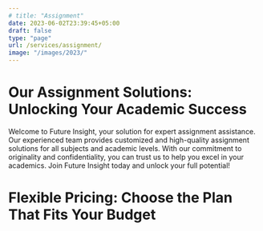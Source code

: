 ```yaml
---
# title: "Assignment"
date: 2023-06-02T23:39:45+05:00
draft: false
type: "page"
url: /services/assignment/
image: "/images/2023/"
---
```


<h1>Our Assignment Solutions: Unlocking Your Academic Success</h1>

<p>
Welcome to Future Insight, your solution for expert assignment assistance. Our experienced team provides customized and high-quality assignment solutions for all subjects and academic levels. With our commitment to originality and confidentiality, you can trust us to help you excel in your academics. Join Future Insight today and unlock your full potential!
</p>

<h1>Flexible Pricing: Choose the Plan That Fits Your Budget</h1>
<!-- <link rel="stylesheet" href="https://cdnjs.cloudflare.com/ajax/libs/font-awesome/5.15.3/css/all.min.css" integrity="sha512-Mm8SrCzEd70DjO7/V6Cz8keN1fP/SWeX1jXFG4AGQeFKo0uEUW6r12E/lF6AB5kvsyN5wZ5rqlo1U5VvZBjt4A==" crossorigin="anonymous" referrerpolicy="no-referrer" />

<style>
.wrapper {
  display: flex;
}
.package {
  flex: 1;
  box-sizing: border-box;
  border: 3px solid white;
  border-radius: 10px;
  padding: 20px;
  text-align: center;
  transition: transform 0.3s;
}
.package:hover {
  transform: translateY(-10px);
}
.package .name {
  color: #565656;
  font-weight: 300;
  font-size: 2.5rem;
  margin-top: -5px;
}
.package .price {
  margin-top: 10px;
  font-weight: bold;
}
.package .trial {
  font-size: 0.9rem;
  font-weight: 600;
  padding: 5px 15px;
  color: #33c4b6;
  border: 1px solid #e4e4e4;
  border-radius: 15px;
  background-color: white;
  margin-top: 20px;
}
.package hr {
  background-color: #dedede;
  border: none;
  height: 1px;
  margin: 20px 0;
}
.package ul {
  list-style: none;
  padding: 0;
  text-align: left;
  margin: 0;
}
.package li {
  margin-bottom: 15px;
}
.package li strong {
  color: #33c4b6;
}
.package.brilliant {
  border-color: #33c4b6;
  background-color: #33c4b6;
  color: white;
}
.package.brilliant .name {
  text-shadow: 0 0 2px #37c5b6;
}
.package.brilliant::before {
  width: 0;
  height: 0;
  border-style: solid;
  border-width: 60px 60px 0 0;
  border-color: #3bc6b8 transparent transparent transparent;
  position: absolute;
  left: 0;
  top: 0;
  content: "";
}
.package.brilliant::after {
  content: "\f00c";
  font-family: "FontAwesome";
  color: white;
  position: absolute;
  left: 10px;
  top: 7px;
  font-size: 1.3rem;
}





</style>
<div class="wrapper">
  <div class="package">
    <div class="name">Limited</div>
    <div class="price">€2</div>
    <div class="trial">Available for a month</div>
    <hr />
    <ul>
      <li>
        <strong>8</strong>
        team members
      </li>
      <li>
        <strong>6</strong>
        team playlists
      </li>
      <li>
        <strong>Unlimited</strong>
        public playlists
      </li>
    </ul>
  </div>
  <div class="package brilliant">
    <div class="name">Brilliant</div>
    <div class="price">€5</div>
    <div class="trial">Free 30 day trial</div>
    <hr />
    <ul>
      <li>
        <strong>Unlimited</strong>
        team members
      </li>
      <li>
        <strong>Unlimited</strong>
        team playlists
      </li>
      <li>
        <strong>Unlimited</strong>
        public playlists
      </li>
      <li>
        Team analytics
      </li>
      <li>
        Send files
      </li>
    </ul>
  </div>
  <div class="package">
    <div class="name">Basic</div>
    <div class="price">€0</div>
    <div class="trial">Totally free</div>
    <hr />
    <ul>
      <li>
        <strong>5</strong>
        team members
      </li>
      <li>
        <strong>3</strong>
        team playlists
      </li>
      <li>
        <strong>Unlimited</strong>
        public playlists
      </li>
    </ul>
  </div>
</div> -->
